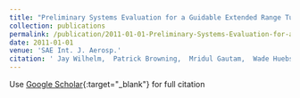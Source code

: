 ```yaml
---
title: "Preliminary Systems Evaluation for a Guidable Extended Range Tube Launched-UAV"
collection: publications
permalink: /publication/2011-01-01-Preliminary-Systems-Evaluation-for-a-Guidable-Extended-Range-Tube-Launched-UAV
date: 2011-01-01
venue: 'SAE Int. J. Aerosp.'
citation: ' Jay Wilhelm,  Patrick Browning,  Mridul Gautam,  Wade Huebsch, &quot;Preliminary Systems Evaluation for a Guidable Extended Range Tube Launched-UAV.&quot; SAE Int. J. Aerosp., 2011.'
---
```

Use [Google Scholar](https://scholar.google.com/scholar?q=Preliminary+Systems+Evaluation+for+a+Guidable+Extended+Range+Tube+Launched+UAV){:target="_blank"} for full citation